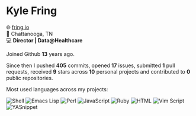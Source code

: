 # Kyle Fring

🌐 <a href="https://fring.io">fring.io</a>\
📍 Chattanooga, TN\
💻 **Director | Data@Healthcare**

Joined Github **13** years ago.

Since then I pushed **405** commits, opened **17** issues, submitted **1** pull requests, received **9** stars across **10** personal projects and contributed to **0** public repositories.

Most used languages across my projects:

![Shell](https://img.shields.io/static/v1?style=flat-square&label=%E2%A0%80&color=555&labelColor=%2389e051&message=Shell%EF%B8%B146.4%25)
![Emacs Lisp](https://img.shields.io/static/v1?style=flat-square&label=%E2%A0%80&color=555&labelColor=%23c065db&message=Emacs%20Lisp%EF%B8%B137.7%25)
![Perl](https://img.shields.io/static/v1?style=flat-square&label=%E2%A0%80&color=555&labelColor=%230298c3&message=Perl%EF%B8%B112.5%25)
![JavaScript](https://img.shields.io/static/v1?style=flat-square&label=%E2%A0%80&color=555&labelColor=%23f1e05a&message=JavaScript%EF%B8%B11.8%25)
![Ruby](https://img.shields.io/static/v1?style=flat-square&label=%E2%A0%80&color=555&labelColor=%23701516&message=Ruby%EF%B8%B10.6%25)
![HTML](https://img.shields.io/static/v1?style=flat-square&label=%E2%A0%80&color=555&labelColor=%23e34c26&message=HTML%EF%B8%B10.4%25)
![Vim Script](https://img.shields.io/static/v1?style=flat-square&label=%E2%A0%80&color=555&labelColor=%23199f4b&message=Vim%20Script%EF%B8%B10.3%25)
![YASnippet](https://img.shields.io/static/v1?style=flat-square&label=%E2%A0%80&color=555&labelColor=%2332AB90&message=YASnippet%EF%B8%B10%25)
